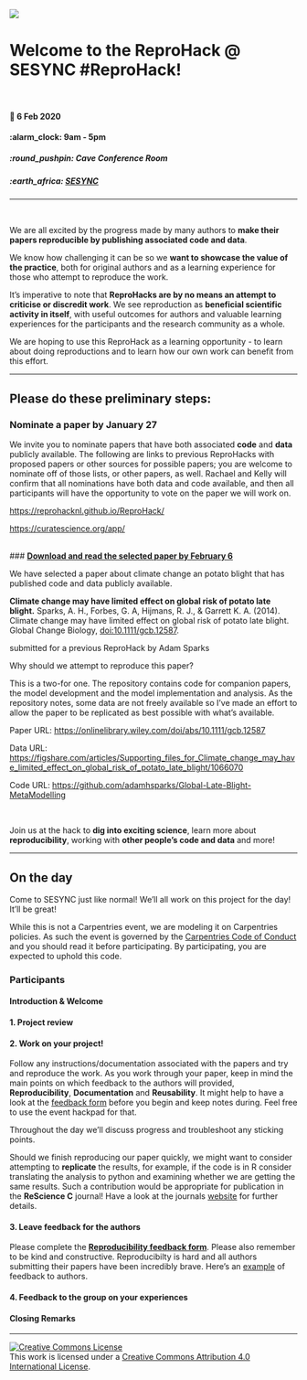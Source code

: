 
<!-- README.md is generated from README.Rmd. Please edit that file -->

![](https://github.com/reprohack/reprohack-hq/raw/master/assets/reprohack-banner.png)

# Welcome to the **ReproHack @ SESYNC \#ReproHack**\!

<br>

#### :date: **6 Feb 2020**

#### :alarm\_clock: **9am - 5pm**

##### :round\_pushpin: **Cave Conference Room**

##### :earth\_africa: [**SESYNC**](https://www.openstreetmap.org/?mlat=39&mlon=-76.5#map=19/39/-76.5)

-----

<br>

We are all excited by the progress made by many authors to **make their
papers reproducible by publishing associated code and data**.

We know how challenging it can be so we **want to showcase the value of
the practice**, both for original authors and as a learning experience
for those who attempt to reproduce the work.

It’s imperative to note that **ReproHacks are by no means an attempt to
criticise or discredit work**. We see reproduction as **beneficial
scientific activity in itself**, with useful outcomes for authors and
valuable learning experiences for the participants and the research
community as a whole.

We are hoping to use this ReproHack as a learning opportunity - to learn
about doing reproductions and to learn how our own work can benefit from
this effort.

-----

## **Please do these preliminary steps:**

### **Nominate a paper by January 27**

We invite you to nominate papers that have both associated **code** and
**data** publicly available. The following are links to previous
ReproHacks with proposed papers or other sources for possible papers;
you are welcome to nominate off of those lists, or other papers, as
well. Rachael and Kelly will confirm that all nominations have both data
and code available, and then all participants will have the opportunity
to vote on the paper we will work on.

<https://reprohacknl.github.io/ReproHack/>

<https://curatescience.org/app/>

<br> \#\#\# **[Download and read the selected paper by
February 6](https://onlinelibrary.wiley.com/doi/full/10.1111/gcb.12587)**

We have selected a paper about climate change an potato blight that has
published code and data publicly available.

**Climate change may have limited effect on global risk of potato late
blight.** Sparks, A. H., Forbes, G. A, Hijmans, R. J., & Garrett K. A.
(2014). Climate change may have limited effect on global risk of potato
late blight. Global Change Biology, <doi:10.1111/gcb.12587>.

submitted for a previous ReproHack by Adam Sparks

Why should we attempt to reproduce this paper?

This is a two-for one. The repository contains code for companion
papers, the model development and the model implementation and analysis.
As the repository notes, some data are not freely available so I’ve made
an effort to allow the paper to be replicated as best possible with
what’s available.

Paper URL: <https://onlinelibrary.wiley.com/doi/abs/10.1111/gcb.12587>

Data URL:
<https://figshare.com/articles/Supporting_files_for_Climate_change_may_have_limited_effect_on_global_risk_of_potato_late_blight/1066070>

Code URL:
<https://github.com/adamhsparks/Global-Late-Blight-MetaModelling>

<br>

Join us at the hack to **dig into exciting science**, learn more about
**reproducibility**, working with **other people’s code and data** and
more\!

-----

## **On the day**

Come to SESYNC just like normal\! We’ll all work on this project for the
day\! It’ll be great\!

While this is not a Carpentries event, we are modeling it on Carpentries
policies. As such the event is governed by the [Carpentries Code of
Conduct](https://docs.carpentries.org/topic_folders/policies/code-of-conduct.html)
and you should read it before participating. By participating, you are
expected to uphold this code.

### **Participants**

#### **Introduction & Welcome**

#### **1. Project review**

#### **2. Work on your project\!**

Follow any instructions/documentation associated with the papers and try
and reproduce the work. As you work through your paper, keep in mind the
main points on which feedback to the authors will provided,
**Reproducibility**, **Documentation** and **Reusability**. It might
help to have a look at the [feedback
form](https://forms.gle/Q2DengC6QrMyVXP16) before you begin and keep
notes during. Feel free to use the event hackpad for that.

Throughout the day we’ll discuss progress and troubleshoot any sticking
points.

Should we finish reproducing our paper quickly, we might want to
consider attempting to **replicate** the results, for example, if the
code is in R consider translating the analysis to python and examining
whether we are getting the same results. Such a contribution would be
appropriate for publication in the **ReScience C** journal\! Have a look
at the journals [website](http://rescience.github.io/write/) for further
details.

#### **3. Leave feedback for the authors**

Please complete the [**Reproducibility feedback
form**](https://forms.gle/Q2DengC6QrMyVXP16). Please also remember to be
kind and constructive. Reproducibilty is hard and all authors submitting
their papers have been incredibly brave. Here’s an
[example](https://github.com/annakrystalli/write-ups/blob/master/assets/OpenCon_ReproHack%20feedback_form.pdf)
of feedback to
authors.

#### **4. Feedback to the group on your experiences**

#### **Closing Remarks**

-----

<a rel="license" href="http://creativecommons.org/licenses/by/4.0/"><img alt="Creative Commons License" style="border-width:0" src="https://i.creativecommons.org/l/by/4.0/88x31.png" /></a><br />This
work is licensed under a
<a rel="license" href="http://creativecommons.org/licenses/by/4.0/">Creative
Commons Attribution 4.0 International License</a>.
